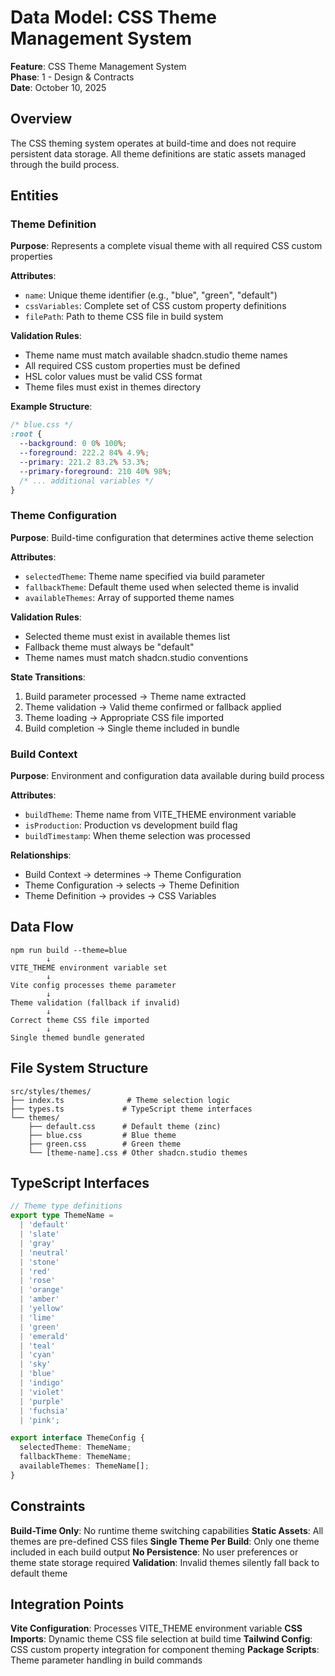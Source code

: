 # Data Model: CSS Theme Management System

**Feature**: CSS Theme Management System  
**Phase**: 1 - Design & Contracts  
**Date**: October 10, 2025

## Overview

The CSS theming system operates at build-time and does not require persistent data storage. All theme definitions are static assets managed through the build process.

## Entities

### Theme Definition

**Purpose**: Represents a complete visual theme with all required CSS custom properties

**Attributes**:
- `name`: Unique theme identifier (e.g., "blue", "green", "default")
- `cssVariables`: Complete set of CSS custom property definitions
- `filePath`: Path to theme CSS file in build system

**Validation Rules**:
- Theme name must match available shadcn.studio theme names
- All required CSS custom properties must be defined
- HSL color values must be valid CSS format
- Theme files must exist in themes directory

**Example Structure**:
```css
/* blue.css */
:root {
  --background: 0 0% 100%;
  --foreground: 222.2 84% 4.9%;
  --primary: 221.2 83.2% 53.3%;
  --primary-foreground: 210 40% 98%;
  /* ... additional variables */
}
```

### Theme Configuration

**Purpose**: Build-time configuration that determines active theme selection

**Attributes**:
- `selectedTheme`: Theme name specified via build parameter
- `fallbackTheme`: Default theme used when selected theme is invalid
- `availableThemes`: Array of supported theme names

**Validation Rules**:
- Selected theme must exist in available themes list
- Fallback theme must always be "default"
- Theme names must match shadcn.studio conventions

**State Transitions**:
1. Build parameter processed → Theme name extracted
2. Theme validation → Valid theme confirmed or fallback applied
3. Theme loading → Appropriate CSS file imported
4. Build completion → Single theme included in bundle

### Build Context

**Purpose**: Environment and configuration data available during build process

**Attributes**:
- `buildTheme`: Theme name from VITE_THEME environment variable
- `isProduction`: Production vs development build flag
- `buildTimestamp`: When theme selection was processed

**Relationships**:
- Build Context → determines → Theme Configuration
- Theme Configuration → selects → Theme Definition
- Theme Definition → provides → CSS Variables

## Data Flow

```text
npm run build --theme=blue
        ↓
VITE_THEME environment variable set
        ↓
Vite config processes theme parameter
        ↓
Theme validation (fallback if invalid)
        ↓
Correct theme CSS file imported
        ↓
Single themed bundle generated
```

## File System Structure

```text
src/styles/themes/
├── index.ts              # Theme selection logic
├── types.ts             # TypeScript theme interfaces
└── themes/
    ├── default.css      # Default theme (zinc)
    ├── blue.css         # Blue theme
    ├── green.css        # Green theme
    └── [theme-name].css # Other shadcn.studio themes
```

## TypeScript Interfaces

```typescript
// Theme type definitions
export type ThemeName = 
  | 'default'
  | 'slate' 
  | 'gray'
  | 'neutral'
  | 'stone'
  | 'red'
  | 'rose'
  | 'orange'
  | 'amber'
  | 'yellow'
  | 'lime'
  | 'green'
  | 'emerald'
  | 'teal'
  | 'cyan'
  | 'sky'
  | 'blue'
  | 'indigo'
  | 'violet'
  | 'purple'
  | 'fuchsia'
  | 'pink';

export interface ThemeConfig {
  selectedTheme: ThemeName;
  fallbackTheme: ThemeName;
  availableThemes: ThemeName[];
}
```

## Constraints

**Build-Time Only**: No runtime theme switching capabilities
**Static Assets**: All themes are pre-defined CSS files
**Single Theme Per Build**: Only one theme included in each build output
**No Persistence**: No user preferences or theme state storage required
**Validation**: Invalid themes silently fall back to default theme

## Integration Points

**Vite Configuration**: Processes VITE_THEME environment variable
**CSS Imports**: Dynamic theme CSS file selection at build time
**Tailwind Config**: CSS custom property integration for component theming
**Package Scripts**: Theme parameter handling in build commands
